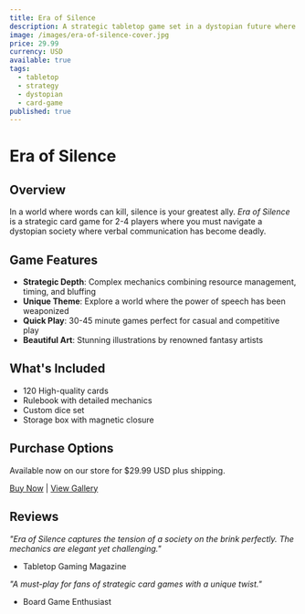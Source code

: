 ```yaml
---
title: Era of Silence
description: A strategic tabletop game set in a dystopian future where silence is the ultimate weapon.
image: /images/era-of-silence-cover.jpg
price: 29.99
currency: USD
available: true
tags:
  - tabletop
  - strategy
  - dystopian
  - card-game
published: true
---
```


# Era of Silence

## Overview

In a world where words can kill, silence is your greatest ally. *Era of Silence* is a strategic card game for 2-4 players where you must navigate a dystopian society where verbal communication has become deadly.

## Game Features

- **Strategic Depth**: Complex mechanics combining resource management, timing, and bluffing
- **Unique Theme**: Explore a world where the power of speech has been weaponized
- **Quick Play**: 30-45 minute games perfect for casual and competitive play
- **Beautiful Art**: Stunning illustrations by renowned fantasy artists

## What's Included

- 120 High-quality cards
- Rulebook with detailed mechanics
- Custom dice set
- Storage box with magnetic closure

## Purchase Options

Available now on our store for $29.99 USD plus shipping.

[Buy Now](/contact) | [View Gallery](/games/era-of-silence/gallery)

## Reviews

*"Era of Silence captures the tension of a society on the brink perfectly. The mechanics are elegant yet challenging."*
- Tabletop Gaming Magazine

*"A must-play for fans of strategic card games with a unique twist."*
- Board Game Enthusiast
